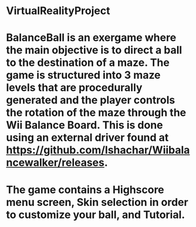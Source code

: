 # VirtualRealityProject
# BalanceBall is an exergame where the main objective is to direct a ball to the destination of a maze. The game is structured into 3 maze levels that are procedurally generated and the player controls the rotation of the maze through the Wii Balance Board. This is done using an external driver found at https://github.com/lshachar/Wiibalancewalker/releases.
# The game contains a Highscore menu  screen, Skin selection in order to customize your ball, and Tutorial.
